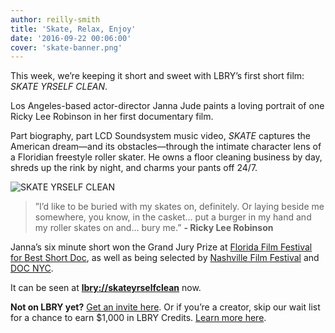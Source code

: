 ```yaml
---
author: reilly-smith
title: 'Skate, Relax, Enjoy'
date: '2016-09-22 00:06:00'
cover: 'skate-banner.png'
---
```

This week, we’re keeping it short and sweet with LBRY’s first short film: *SKATE YRSELF CLEAN*.

Los Angeles-based actor-director Janna Jude paints a loving portrait of one Ricky Lee Robinson in her first documentary film.

Part biography, part LCD Soundsystem music video, *SKATE* captures the American dream—and its obstacles—through the intimate character lens of a Floridian freestyle roller skater. He owns a floor cleaning business by day, shreds up the rink by night, and charms your pants off 24/7.

![SKATE YRSELF CLEAN](/img/news/skate-inline.png)

>”I’d like to be buried with my skates on, definitely. Or laying beside me somewhere, you know, in the casket… put a burger in my hand and my roller skates on and... bury me.” **- Ricky Lee Robinson**

Janna’s six minute short won the Grand Jury Prize at [Florida Film Festival for Best Short Doc](http://articles.orlandosentinel.com/2013-05-01/entertainment/os-florida-film-festival-winners-20130501_1_florida-film-festival-award-winners-audience-award), as well as being selected by [Nashville Film Festival](https://nashvillefilmfestival.org/news/full-short-film-lineup/) and [DOC NYC](http://www.docnyc.net/film/obsessions/).

It can be seen at **[lbry://skateyrselfclean](lbry://skateyrselfclean)** now.

**Not on LBRY yet?** [Get an invite here](https://lbry.com/get). Or if you’re a creator, skip our wait list for a chance to earn $1,000 in LBRY Credits. [Learn more here](https://lbry.com/publish).
